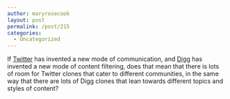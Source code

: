 ```yaml
---
author: maryrosecook
layout: post
permalink: /post/215
categories:
  - Uncategorized
---
```

If [Twitter][1] has invented a new mode of communication, and [Digg][2] has invented a new mode of content filtering, does that mean that there is lots of room for Twitter clones that cater to different communities, in the same way that there are lots of Digg clones that lean towards different topics and styles of content?

 [1]: http://twitter.com
 [2]: http://digg.com